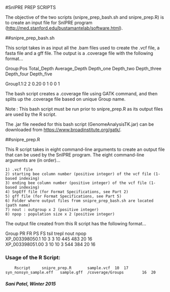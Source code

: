 #SnIPRE PREP SCRIPTS

The objective of the two scripts (snipre_prep_bash.sh and snipre_prep.R) is to create an input file for SnIPRE program (http://med.stanford.edu/bustamantelab/software.html).

##snipre_prep_bash.sh

This script takes in as input all the .bam files used to create the .vcf file, a fasta file and a gff file. The output is a .coverage file with the
following format... 

Group:Pos	Total_Depth	Average_Depth	Depth_one	Depth_two	Depth_three	Depth_four	Depth_five

Group1.1:2	2	0.20    0      1	0       0	1

The bash script creates a .coverage file using GATK command, and then splits up the .coverage file based on unique Group name. 

Note : This bash script must be run prior to snipre_prep.R as its output files are used by the R script.

The .jar file needed for this bash script (GenomeAnalysisTK.jar) can be downloaded from https://www.broadinstitute.org/gatk/.


##snipre_prep.R

This R script takes in eight command-line arguments to create an output file that can be used by the SnIPRE program. The eight command-line arguments
are (in order)...

	1) .vcf file
	2) starting bee column number (positive integer) of the vcf file (1-based indexing)
	3) ending bee column number (positive integer) of the vcf file (1-based indexing)
	4) SnpEff file (for Format Specifications, see Part 2)	
	5) gff file (for Format Specifications, see Part 5)
	6) Folder where output files from snipre_prep_bash.sh are located (path name)
	7) nout : outgroup x 2 (positive integer)
	8) npop : population size x 2 (positive integer)
	
The output file created from this R script has the following format...
	
Group					PR		FR		PS		FS		tsil	trepl		nout	npop		
XP_003398050.1			10		3		3 		10 		445		483			20		16	
XP_003398051.00			3		10		10		3 		544		384			20		16
	
### Usage of the R Script:
		Rscript		snipre_prep.R		sample.vcf	10	17	syn_nonsyn_sample.eff	sample.gff	/coverage/Groups		16	20

				
##### Sani Patel, Winter 2015
